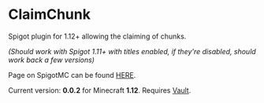 # ClaimChunk

Spigot plugin for 1.12+ allowing the claiming of chunks.

*(Should work with Spigot 1.11+ with titles enabled, if they're disabled, should work back a few versions)*

Page on SpigotMC can be found [HERE](https://www.spigotmc.org/resources/claimchunk.44458/).

Current version: **0.0.2** for Minecraft **1.12**. Requires [Vault](https://www.spigotmc.org/resources/vault.41918/).